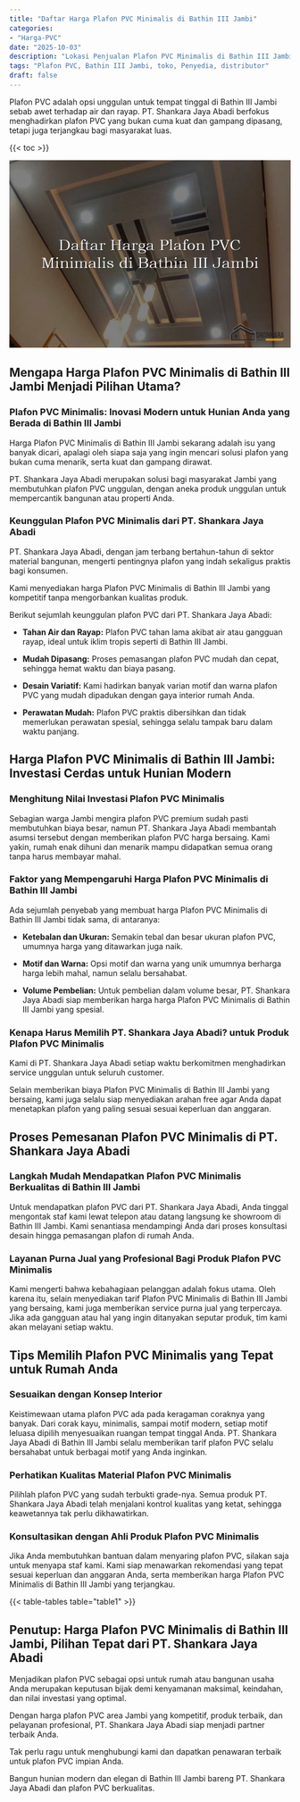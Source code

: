 ```yaml
---
title: "Daftar Harga Plafon PVC Minimalis di Bathin III Jambi"
categories: 
- "Harga-PVC"
date: "2025-10-03"
description: "Lokasi Penjualan Plafon PVC Minimalis di Bathin III Jambi bagi hunian, kantor, dan toko. Panel unggulan, variasi motif, variasi warna elegan, dengan jasa instalasi oleh teknisi profesional dan jaminan resmi!|Servis distribusi Plafon PVC Minimalis di Bathin III Jambi untuk kebutuhan rumah, office, atau ritel, dengan material terbaik dan instalasi oleh tim profesional serta garansi resmi.|Alternatif Plafon PVC Minimalis di Bathin III Jambi yang terpercaya bagi rumah, perkantoran, dan toko, bersama produk berkualitas dan pemasangan dikerjakan oleh tenaga ahli ahli serta garansi resmi.|Penyediaan Plafon PVC Minimalis di Bathin III Jambi untuk tempat tinggal, kantor, dan toko, beserta panel unggulan dan instalasi ditangani oleh teknisi profesional, dilengkapi beserta jaminan resmi.}"
tags: "Plafon PVC, Bathin III Jambi, toko, Penyedia, distributor"
draft: false
---
```


Plafon PVC adalah opsi unggulan untuk tempat tinggal di Bathin III Jambi sebab awet terhadap air dan rayap. PT. Shankara Jaya Abadi berfokus menghadirkan plafon PVC yang bukan cuma kuat dan gampang dipasang, tetapi juga terjangkau bagi masyarakat luas.

{{< toc >}}

![Daftar Harga Plafon PVC Minimalis di Bathin III Jambi](/images/Harga-PVC/Daftar-Harga-Plafon-PVC-Minimalis-di-Bathin-III-Jambi.png)


## Mengapa Harga Plafon PVC Minimalis di Bathin III Jambi Menjadi Pilihan Utama?

### Plafon PVC Minimalis: Inovasi Modern untuk Hunian Anda yang Berada di Bathin III Jambi

Harga Plafon PVC Minimalis di Bathin III Jambi sekarang adalah isu yang banyak dicari, apalagi oleh siapa saja yang ingin mencari solusi plafon yang bukan cuma menarik, serta kuat dan gampang dirawat.

PT. Shankara Jaya Abadi merupakan solusi bagi masyarakat Jambi yang membutuhkan plafon PVC unggulan, dengan aneka produk unggulan untuk mempercantik bangunan atau properti Anda.

### Keunggulan Plafon PVC Minimalis dari PT. Shankara Jaya Abadi

PT. Shankara Jaya Abadi, dengan jam terbang bertahun-tahun di sektor material bangunan, mengerti pentingnya plafon yang indah sekaligus praktis bagi konsumen.

Kami menyediakan harga Plafon PVC Minimalis di Bathin III Jambi yang kompetitif tanpa mengorbankan kualitas produk.

Berikut sejumlah keunggulan plafon PVC dari PT. Shankara Jaya Abadi:

- **Tahan Air dan Rayap:** Plafon PVC tahan lama akibat air atau gangguan rayap, ideal untuk iklim tropis seperti di Bathin III Jambi.

- **Mudah Dipasang:** Proses pemasangan plafon PVC mudah dan cepat, sehingga hemat waktu dan biaya pasang.

- **Desain Variatif:** Kami hadirkan banyak varian motif dan warna plafon PVC yang mudah dipadukan dengan gaya interior rumah Anda.

- **Perawatan Mudah:** Plafon PVC praktis dibersihkan dan tidak memerlukan perawatan spesial, sehingga selalu tampak baru dalam waktu panjang.

## Harga Plafon PVC Minimalis di Bathin III Jambi: Investasi Cerdas untuk Hunian Modern

### Menghitung Nilai Investasi Plafon PVC Minimalis

Sebagian warga Jambi mengira plafon PVC premium sudah pasti membutuhkan biaya besar, namun PT. Shankara Jaya Abadi membantah asumsi tersebut dengan memberikan plafon PVC harga bersaing. Kami yakin, rumah enak dihuni dan menarik mampu didapatkan semua orang tanpa harus membayar mahal.

### Faktor yang Mempengaruhi Harga Plafon PVC Minimalis di Bathin III Jambi

Ada sejumlah penyebab yang membuat harga Plafon PVC Minimalis di Bathin III Jambi tidak sama, di antaranya:

- **Ketebalan dan Ukuran:** Semakin tebal dan besar ukuran plafon PVC, umumnya harga yang ditawarkan juga naik.

- **Motif dan Warna:** Opsi motif dan warna yang unik umumnya berharga harga lebih mahal, namun selalu bersahabat.

- **Volume Pembelian:** Untuk pembelian dalam volume besar, PT. Shankara Jaya Abadi siap memberikan harga harga Plafon PVC Minimalis di Bathin III Jambi yang spesial.

### Kenapa Harus Memilih PT. Shankara Jaya Abadi? untuk Produk Plafon PVC Minimalis

Kami di PT. Shankara Jaya Abadi setiap waktu berkomitmen menghadirkan service unggulan untuk seluruh customer.

Selain memberikan biaya Plafon PVC Minimalis di Bathin III Jambi yang bersaing, kami juga selalu siap menyediakan arahan free agar Anda dapat menetapkan plafon yang paling sesuai sesuai keperluan dan anggaran.

## Proses Pemesanan Plafon PVC Minimalis di PT. Shankara Jaya Abadi

### Langkah Mudah Mendapatkan Plafon PVC Minimalis Berkualitas di Bathin III Jambi

Untuk mendapatkan plafon PVC dari PT. Shankara Jaya Abadi, Anda tinggal mengontak staf kami lewat telepon atau datang langsung ke showroom di Bathin III Jambi. Kami senantiasa mendampingi Anda dari proses konsultasi desain hingga pemasangan plafon di rumah Anda.

### Layanan Purna Jual yang Profesional Bagi Produk Plafon PVC Minimalis

Kami mengerti bahwa kebahagiaan pelanggan adalah fokus utama. Oleh karena itu, selain menyediakan tarif Plafon PVC Minimalis di Bathin III Jambi yang bersaing, kami juga memberikan service purna jual yang terpercaya. Jika ada gangguan atau hal yang ingin ditanyakan seputar produk, tim kami akan melayani setiap waktu.

## Tips Memilih Plafon PVC Minimalis yang Tepat untuk Rumah Anda

### Sesuaikan dengan Konsep Interior

Keistimewaan utama plafon PVC ada pada keragaman coraknya yang banyak. Dari corak kayu, minimalis, sampai motif modern, setiap motif leluasa dipilih menyesuaikan ruangan tempat tinggal Anda. PT. Shankara Jaya Abadi di Bathin III Jambi selalu memberikan tarif plafon PVC selalu bersahabat untuk berbagai motif yang Anda inginkan.

### Perhatikan Kualitas Material Plafon PVC Minimalis

Pilihlah plafon PVC yang sudah terbukti grade-nya. Semua produk PT. Shankara Jaya Abadi telah menjalani kontrol kualitas yang ketat, sehingga keawetannya tak perlu dikhawatirkan.

### Konsultasikan dengan Ahli Produk Plafon PVC Minimalis

Jika Anda membutuhkan bantuan dalam menyaring plafon PVC, silakan saja untuk menyapa staf kami. Kami siap menawarkan rekomendasi yang tepat sesuai keperluan dan anggaran Anda, serta memberikan harga Plafon PVC Minimalis di Bathin III Jambi yang terjangkau.

{{< table-tables table="table1" >}}

## Penutup: Harga Plafon PVC Minimalis di Bathin III Jambi, Pilihan Tepat dari PT. Shankara Jaya Abadi

Menjadikan plafon PVC sebagai opsi untuk rumah atau bangunan usaha Anda merupakan keputusan bijak demi kenyamanan maksimal, keindahan, dan nilai investasi yang optimal.

Dengan harga plafon PVC area Jambi yang kompetitif, produk terbaik, dan pelayanan profesional, PT. Shankara Jaya Abadi siap menjadi partner terbaik Anda.

Tak perlu ragu untuk menghubungi kami dan dapatkan penawaran terbaik untuk plafon PVC impian Anda.

Bangun hunian modern dan elegan di Bathin III Jambi bareng PT. Shankara Jaya Abadi dan plafon PVC berkualitas.